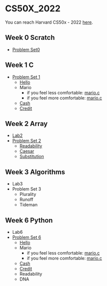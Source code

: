 # CS50X_2022
You can reach Harvard CS50x - 2022 [here](https://cs50.harvard.edu/x/2022/).

## Week 0 Scratch

- [Problem Set0](https://cs50.harvard.edu/x/2022/psets/0/)

## Week 1 C

- [Problem Set 1](https://cs50.harvard.edu/x/2022/psets/1/)
  - [Hello](./Week1_C/ProblemSet1/Hello/hello.c)
  - Mario
    - if you feel less comfortable: [mario.c](./Week1_C/ProblemSet1/Mario/lessComfortable/mario.c)
    - if you feel more comfortable: [mario.c](./Week1_C/ProblemSet1/Mario/moreComfortable/mario.c)
  - [Cash](./Week1_C/ProblemSet1/Cash/cash.c)
  - [Credit](./Week1_C/ProblemSet1/Credit/credit.c)

## Week 2 Array

- [Lab2](./Week2_Array/Lab2/scrabble.c)
- [Problem Set 2](https://cs50.harvard.edu/x/2022/psets/2/)
  - [Readability](./Week2_Array/ProblemSet2/Readability/readability.c)
  - [Caesar](./Week2_Array/ProblemSet2/Caesar/caesar.c)
  - [Substitution](./Week2_Array/ProblemSet2/Substitution/substitution.c)

## Week 3 Algorithms

- Lab3
- Problem Set 3
  - Plurality
  - Runoff
  - Tideman

## Week 6 Python

- Lab6
- [Problem Set 6](https://cs50.harvard.edu/x/2022/psets/6/)
  - [Hello](./Week6_Python/ProblemSet6/Hello/hello.py)
  - Mario
    - if you feel less comfortable: [mario.c](./Week6_Python/ProblemSet6/Mario/lessComfortable/mario.py)
    - if you feel more comfortable: [mario.c](./Week6_Python/ProblemSet6/Mario/moreComfortable/mario.py)
  - [Cash](./Week6_Python/ProblemSet6/Cash/cash.py)
  - [Credit](./Week6_Python/ProblemSet6/Credit/credit.py)
  - Readability
  - DNA
